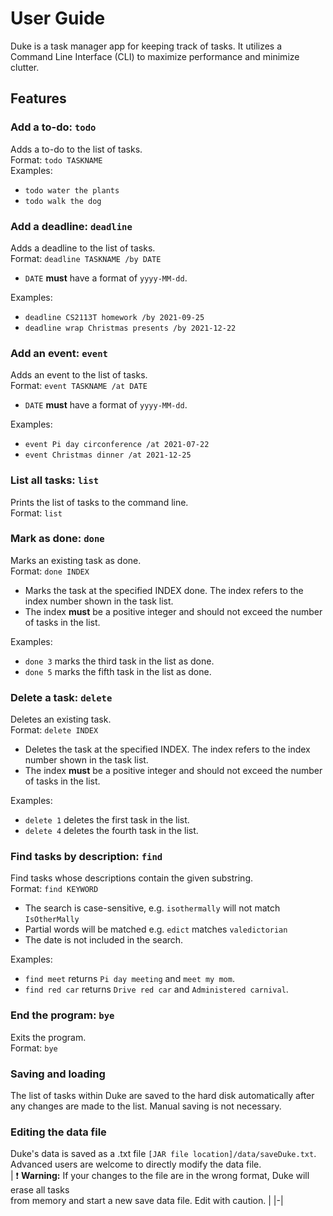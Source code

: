 # User Guide
Duke is a task manager app for keeping track of tasks. It utilizes a Command Line Interface (CLI) to 
maximize performance and minimize clutter.
## Features
### Add a to-do: `todo`  
Adds a to-do to the list of tasks.  
Format: `todo TASKNAME`  
Examples:
* `todo water the plants`
* `todo walk the dog`
### Add a deadline: `deadline`
Adds a deadline to the list of tasks.  
Format: `deadline TASKNAME /by DATE`  
* `DATE` **must** have a format of `yyyy-MM-dd`.

Examples:
* `deadline CS2113T homework /by 2021-09-25`
* `deadline wrap Christmas presents /by 2021-12-22`
### Add an event: `event`
Adds an event to the list of tasks.  
Format: `event TASKNAME /at DATE`
* `DATE` **must** have a format of `yyyy-MM-dd`.

Examples:
* `event Pi day circonference /at 2021-07-22`
* `event Christmas dinner /at 2021-12-25`
### List all tasks: `list`
Prints the list of tasks to the command line.  
Format: `list`
### Mark as done: `done`
Marks an existing task as done.  
Format: `done INDEX`  
* Marks the task at the specified INDEX done. The index refers to the index number shown in the task list. 
* The index **must** be a positive integer and should not exceed the number of tasks in the list.

Examples:
* `done 3` marks the third task in the list as done.
* `done 5` marks the fifth task in the list as done.
### Delete a task: `delete`
Deletes an existing task.  
Format: `delete INDEX`
* Deletes the task at the specified INDEX. The index refers to the index number shown in the task list.
* The index **must** be a positive integer and should not exceed the number of tasks in the list.

Examples:
* `delete 1` deletes the first task in the list.
* `delete 4` deletes the fourth task in the list.
### Find tasks by description: `find`
Find tasks whose descriptions contain the given substring.  
Format: `find KEYWORD`
* The search is case-sensitive, e.g. `isothermally` will not match `IsOtherMally`
* Partial words will be matched e.g. `edict` matches `valedictorian`  
* The date is not included in the search.

Examples:
* `find meet` returns `Pi day meeting` and `meet my mom`.
* `find red car` returns `Drive red car` and `Administered carnival`.
### End the program: `bye`
Exits the program.  
Format: `bye`
### Saving and loading
The list of tasks within Duke are saved to the hard disk automatically after any changes are made to the list. 
Manual saving is not necessary.
### Editing the data file
Duke's data is saved as a .txt file `[JAR file location]/data/saveDuke.txt`.
Advanced users are welcome to directly modify the data file.  
| :exclamation: **Warning:** If your changes to the file are in the wrong format, Duke will erase all tasks <br /> from memory and start a new save data file. Edit with caution.  |
|-|